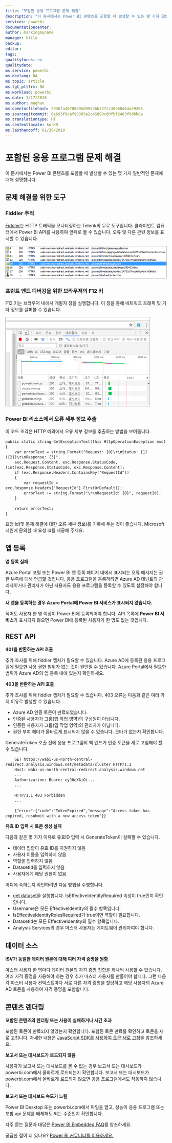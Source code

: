 ```yaml
---
title: "포함된 응용 프로그램 문제 해결"
description: "이 문서에서는 Power BI 콘텐츠를 포함할 때 발생할 수 있는 몇 가지 일반적인 문제에 대해 설명합니다."
services: powerbi
documentationcenter: 
author: markingmyname
manager: kfile
backup: 
editor: 
tags: 
qualityfocus: no
qualitydate: 
ms.service: powerbi
ms.devlang: NA
ms.topic: article
ms.tgt_pltfrm: NA
ms.workload: powerbi
ms.date: 1/17/2018
ms.author: maghan
ms.openlocfilehash: 2936fa40700895d9953bb227cc30e68d64ae9205
ms.sourcegitcommit: 6e693f9caf98385a2c45890cd0fbf2403f0dbb8a
ms.translationtype: HT
ms.contentlocale: ko-KR
ms.lasthandoff: 01/30/2018
---
```

# <a name="troubleshooting-your-embedded-application"></a>포함된 응용 프로그램 문제 해결

이 문서에서는 Power BI 콘텐츠를 포함할 때 발생할 수 있는 몇 가지 일반적인 문제에 대해 설명합니다.

## <a name="tools-for-troubleshooting"></a>문제 해결을 위한 도구

### <a name="fiddler-trace"></a>Fiddler 추적

[Fiddler](http://www.telerik.com/fiddler)는 HTTP 트래픽을 모니터링하는 Telerik의 무료 도구입니다.  클라이언트 컴퓨터에서 Power BI API를 사용하여 앞뒤로 볼 수 있습니다. 오류 및 다른 관련 정보를 표시할 수 있습니다.

![Fiddler 추적](../includes/media/gateway-onprem-tshoot-tools-include/fiddler.png)

### <a name="f12-in-browser-for-front-end-debugging"></a>프런트 엔드 디버깅을 위한 브라우저의 F12 키

F12 키는 브라우저 내에서 개발자 창을 실행합니다. 이 창을 통해 네트워크 트래픽 및 기타 정보를 살펴볼 수 있습니다.

![F12 키 브라우저 디버깅](media/embedded-troubleshoot/browser-f12.png)

### <a name="extracting-error-details-from-power-bi-response"></a>Power BI 리소스에서 오류 세부 정보 추출

이 코드 조각은 HTTP 예외에서 오류 세부 정보를 추출하는 방법을 보여줍니다.

```
public static string GetExceptionText(this HttpOperationException exc)
{
    var errorText = string.Format("Request: {0}\r\nStatus: {1} ({2})\r\nResponse: {3}",
    exc.Request.Content, exc.Response.StatusCode, (int)exc.Response.StatusCode, exc.Response.Content);
    if (exc.Response.Headers.ContainsKey("RequestId"))
    {
        var requestId = exc.Response.Headers["RequestId"].FirstOrDefault();
        errorText += string.Format("\r\nRequestId: {0}", requestId);
    }

    return errorText;
}
```
요청 id(및 문제 해결에 대한 오류 세부 정보)를 기록해 두는 것이 좋습니다.
Microsoft 지원에 문의할 때 요청 id를 제공해 주세요.

## <a name="app-registration"></a>앱 등록

**앱 등록 실패**

Azure Portal 포털 또는 Power BI 앱 등록 페이지 내에서 표시되는 오류 메시지는 권한 부족에 대해 언급할 것입니다. 응용 프로그램을 등록하려면 Azure AD 테넌트의 관리자이거나 관리자가 아닌 사용자도 응용 프로그램을 등록할 수 있도록 설정해야 합니다.

**새 앱을 등록하는 경우 Azure Portal에 Power BI 서비스가 표시되지 않습니다.**

적어도 사용자 한 명 이상이 Power BI에 등록되어야 합니다. API 목록에 **Power BI 서비스**가 표시되지 않으면 Power BI에 등록된 사용자가 한 명도 없는 것입니다.

## <a name="rest-api"></a>REST API

**401을 반환하는 API 호출**

추가 조사를 위해 fiddler 캡처가 필요할 수 있습니다. Azure AD에 등록된 응용 프로그램에 필요한 사용 권한 범위가 없는 것이 원인일 수 있습니다. Azure Portal에서 필요한 범위가 Azure AD의 앱 등록 내에 있는지 확인하세요.

**403을 반환하는 API 호출**

추가 조사를 위해 fiddler 캡처가 필요할 수 있습니다. 403 오류는 다음과 같은 여러 가지 이유로 발생할 수 있습니다.

* Azure AD 인증 토큰이 만료되었습니다.
* 인증된 사용자가 그룹(앱 작업 영역)의 구성원이 아닙니다.
* 인증된 사용자가 그룹(앱 작업 영역)의 관리자가 아닙니다.
* 권한 부여 헤더가 올바르게 표시되지 않을 수 있습니다. 오타가 없는지 확인합니다.

GenerateToken 호출 전에 응용 프로그램의 백 엔드가 인증 토큰을 새로 고침해야 할 수 있습니다.

```
    GET https://wabi-us-north-central-redirect.analysis.windows.net/metadata/cluster HTTP/1.1
    Host: wabi-us-north-central-redirect.analysis.windows.net
    ...
    Authorization: Bearer eyJ0eXAiOi...
    ...
 
    HTTP/1.1 403 Forbidden
    ...
     
    {"error":{"code":"TokenExpired","message":"Access token has expired, resubmit with a new access token"}}
```

**유효 ID 입력 시 토큰 생성 실패**

다음과 같은 몇 가지 이유로 유효ID 입력 시 GenerateToken이 실패할 수 있습니다.

* 데이터 집합이 유효 ID를 지원하지 않음
* 사용자 이름을 입력하지 않음
* 역할을 입력하지 않음
* DatasetId를 입력하지 않음
* 사용자에게 해당 권한이 없음

어디에 속하는지 확인하려면 다음 방법을 수행합니다.

* [get dataset](https://msdn.microsoft.com/library/mt784653.aspx)을 실행합니다. IsEffectiveIdentityRequired 속성이 true인지 확인합니다.
* Username은 모든 EffectiveIdentity의 필수 항목입니다.
* IsEffectiveIdentityRolesRequired가 true이면 역할이 필요합니다.
* DatasetId는 모든 EffectiveIdentity의 필수 항목입니다.
* Analysis Services의 경우 마스터 사용자는 게이트웨이 관리자여야 합니다.

## <a name="data-sources"></a>데이터 소스

**ISV가 동일한 데이터 원본에 대해 여러 자격 증명을 원함**

마스터 사용자 한 명마다 데이터 원본의 자격 증명 집합을 하나씩 사용할 수 있습니다. 여러 자격 증명을 사용해야 하는 경우 추가 마스터 사용자를 만들어야 합니다. 그런 다음 각 마스터 사용자 컨텍스트마다 서로 다른 자격 증명을 할당하고 해당 사용자의 Azure AD 토큰을 사용하여 자격 증명을 포함합니다.

## <a name="content-rendering"></a>콘텐츠 렌더링

**포함된 콘텐츠의 렌더링 또는 사용이 실패하거나 시간 초과**

포함된 토큰이 만료되지 않았는지 확인합니다. 포함된 토큰 만료를 확인하고 토큰을 새로 고칩니다. 자세한 내용은 [JavaScript SDK를 사용하여 토큰 새로 고침](https://github.com/Microsoft/PowerBI-JavaScript/wiki/Refresh-token-using-JavaScript-SDK-example)을 참조하세요.

**보고서 또는 대시보드가 로드되지 않음**

사용자가 보고서 또는 대시보드를 볼 수 없는 경우 보고서 또는 대시보드가 powerbi.com에서 올바르게 로드되는지 확인합니다. 보고서 또는 대시보드가 powerbi.com에서 올바르게 로드되지 않으면 응용 프로그램에서도 작동하지 않습니다.

**보고서 또는 대시보드 속도가 느림**

Power BI Desktop 또는 powerbi.com에서 파일을 열고, 성능이 응용 프로그램 또는 포함 api 문제를 배제해도 되는 수준인지 확인합니다.


자주 묻는 질문과 대답은 [Power BI Embedded FAQ](embedded-faq.md)를 참조하세요.

궁금한 점이 더 있나요? [Power BI 커뮤니티를 이용하세요.](http://community.powerbi.com/)
